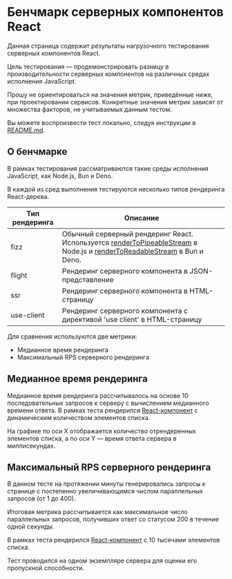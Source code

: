 # Бенчмарк серверных компонентов React

Данная страница содержит результаты нагрузочного тестирования серверных компонентов React.

Цель тестирования — продемонстрировать разницу в производительности серверных компонентов на различных средах исполнения JavaScript.

Прошу не ориентироваться на значения метрик, приведённые ниже, при проектировании сервисов.
Конкретные значения метрик зависят от множества факторов, не учитываемых данным тестом.

Вы можете воспроизвести тест локально, следуя инструкции в [README.md](https://github.com/WIVSW/rsc-benchmark/blob/main/README.md).

## О бенчмарке

В рамках тестирования рассматриваются такие среды исполнения JavaScript, как Node.js, Bun и Deno.

В каждой из сред выполнения тестируются несколько типов рендеринга React-дерева.

| Тип рендеринга | Описание                                                                  |
| -------------- | ------------------------------------------------------------------------- |
| fizz           | Обычный серверный рендеринг React. Используется [renderToPipeableStream](https://react.dev/reference/react-dom/server/renderToPipeableStream) в Node.js и [renderToReadableStream](https://react.dev/reference/react-dom/server/renderToReadableStream) в Bun и Deno. |
| flight         | Рендеринг серверного компонента в JSON-представление                      |
| ssr            | Рендеринг серверного компонента в HTML-страницу                           |
| use-client     | Рендеринг серверного компонента с директивой 'use client' в HTML-страницу |

Для сравнения используются две метрики:
- Медианное время рендеринга
- Максимальный RPS серверного рендеринга

## Медианное время рендеринга

Медианное время рендеринга рассчитывалось на основе 10 последовательных запросов к серверу с вычислением медианного времени ответа.
В рамках теста рендерился [React-компонент](https://github.com/WIVSW/rsc-benchmark/blob/main/common/stress.tsx) с динамическим количеством элементов списка.

На графике по оси X отображается количество отрендеренных элементов списка, а по оси Y — время ответа сервера в миллисекундах.

<Timings />


## Максимальный RPS серверного рендеринга

В данном тесте на протяжении минуты генерировались запросы к странице с постепенно увеличивающимся числом параллельных запросов (от 1 до 400).

Итоговая метрика рассчитывается как максимальное число параллельных запросов, получивших ответ со статусом 200 в течение одной секунды.

В рамках теста рендерился [React-компонент](https://github.com/WIVSW/rsc-benchmark/blob/main/common/stress.tsx) с 10 тысячами элементов списка.

Тест проводился на одном экземпляре сервера для оценки его пропускной способности.

<MaxRps >


